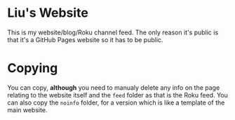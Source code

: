 # Liu's Website
This is my website/blog/Roku channel feed. The only reason it's public is that it's a GitHub Pages website so it has to be public.
# Copying
You can copy, **although** you need to manualy delete any info on the page relating to the website itself and the `feed` folder as that is the Roku feed. You can also copy the `noinfo` folder, for a version which is like a template of the main website.
